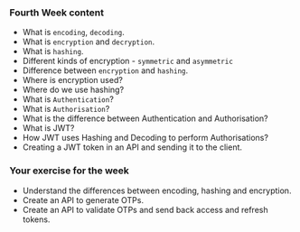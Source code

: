 ### Fourth Week content
- What is `encoding`, `decoding`.
- What is `encryption` and `decryption`.
- What is `hashing`.
- Different kinds of encryption - `symmetric` and `asymmetric`
- Difference between `encryption` and `hashing`.
- Where is encryption used?
- Where do we use hashing?
- What is `Authentication`?
- What is `Authorisation`?
- What is the difference between Authentication and Authorisation?
- What is JWT?
- How JWT uses Hashing and Decoding to perform Authorisations?
- Creating a JWT token in an API and sending it to the client.

### Your exercise for the week
- Understand the differences between encoding, hashing and encryption.
- Create an API to generate OTPs.
- Create an API to validate OTPs and send back access and refresh tokens.
